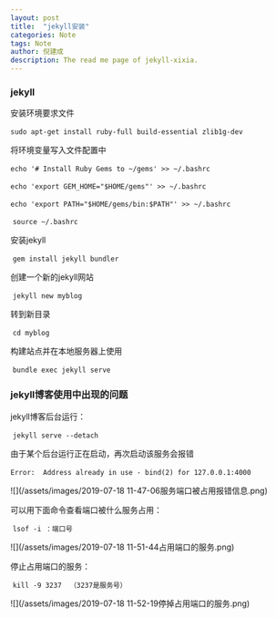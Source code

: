 ```yaml
---
layout: post
title:  "jekyll安装"
categories: Note
tags: Note
author: 倪建成
description: The read me page of jekyll-xixia.
---
```

### jekyll

安装环境要求文件

​		`sudo apt-get install ruby-full build-essential zlib1g-dev`  

将环境变量写入文件配置中

​	    `echo '# Install Ruby Gems to ~/gems' >> ~/.bashrc`

​		`echo 'export GEM_HOME="$HOME/gems"' >> ~/.bashrc`

​		`echo 'export PATH="$HOME/gems/bin:$PATH"' >> ~/.bashrc`

​		`source ~/.bashrc`

安装jekyll

​		`gem install jekyll bundler`

创建一个新的jekyll网站

​		`jekyll new myblog`

转到新目录

​		`cd myblog`  

构建站点并在本地服务器上使用

​		`bundle exec jekyll serve`

### jekyll博客使用中出现的问题

jekyll博客后台运行：

​	`jekyll serve --detach `

由于某个后台运行正在启动，再次启动该服务会报错

​	`Error:  Address already in use - bind(2) for 127.0.0.1:4000`

![](/assets/images/2019-07-18 11-47-06服务端口被占用报错信息.png)



可以用下面命令查看端口被什么服务占用：

​	`lsof -i ：端口号`

![](/assets/images/2019-07-18 11-51-44占用端口的服务.png)

停止占用端口的服务：

​	`kill -9 3237  （3237是服务号）`

![](/assets/images/2019-07-18 11-52-19停掉占用端口的服务.png)
